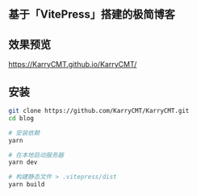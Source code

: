## 基于「VitePress」搭建的极简博客

## 效果预览

https://KarryCMT.github.io/KarryCMT/

## 安装

```bash
git clone https://github.com/KarryCMT/KarryCMT.git
cd blog

# 安装依赖
yarn

# 在本地启动服务器
yarn dev

# 构建静态文件 > .vitepress/dist
yarn build
```

